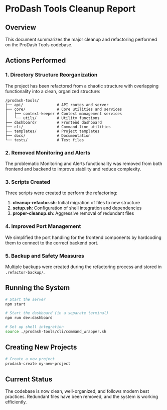 # ProDash Tools Cleanup Report

## Overview
This document summarizes the major cleanup and refactoring performed on the ProDash Tools codebase.

## Actions Performed

### 1. Directory Structure Reorganization
The project has been refactored from a chaotic structure with overlapping functionality into a clean, organized structure:

```
/prodash-tools/
├── api/               # API routes and server
├── core/              # Core utilities and services
│   ├── context-keeper # Context management services 
│   └── utils/         # Utility functions
├── dashboard/         # Frontend dashboard
├── cli/               # Command-line utilities
├── templates/         # Project templates
├── docs/              # Documentation
└── tests/             # Test files
```

### 2. Removed Monitoring and Alerts
The problematic Monitoring and Alerts functionality was removed from both frontend and backend to improve stability and reduce complexity.

### 3. Scripts Created

Three scripts were created to perform the refactoring:

1. **cleanup-refactor.sh**: Initial migration of files to new structure
2. **setup.sh**: Configuration of shell integration and dependencies
3. **proper-cleanup.sh**: Aggressive removal of redundant files

### 4. Improved Port Management
We simplified the port handling for the frontend components by hardcoding them to connect to the correct backend port.

### 5. Backup and Safety Measures
Multiple backups were created during the refactoring process and stored in `.refactor-backup/`.

## Running the System

```bash
# Start the server
npm start

# Start the dashboard (in a separate terminal)
npm run dev:dashboard

# Set up shell integration
source ./prodash-tools/cli/command_wrapper.sh
```

## Creating New Projects

```bash
# Create a new project
prodash-create my-new-project
```

## Current Status
The codebase is now clean, well-organized, and follows modern best practices. Redundant files have been removed, and the system is working efficiently. 
